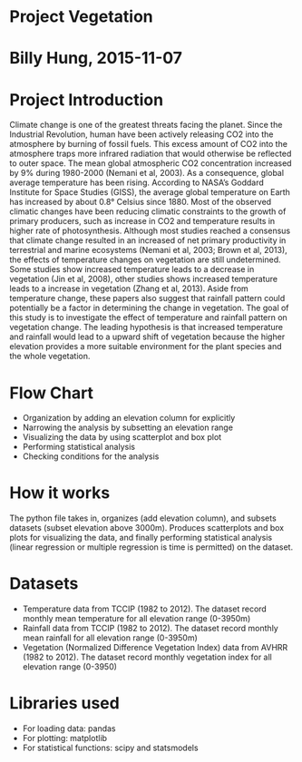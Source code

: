 # Project Vegetation
# Billy Hung, 2015-11-07

# Project Introduction
Climate change is one of the greatest threats facing the planet. Since the Industrial Revolution, human have been actively releasing CO2 into the atmosphere by burning of fossil fuels. This excess amount of CO2 into the atmosphere traps more infrared radiation that would otherwise be reflected to outer space. The mean global atmospheric CO2 concentration increased by 9% during 1980-2000 (Nemani et al, 2003). As a consequence, global average temperature has been rising. According to NASA’s Goddard Institute for Space Studies (GISS), the average global temperature on Earth has increased by about 0.8° Celsius since 1880. 
Most of the observed climatic changes have been reducing climatic constraints to the growth of primary producers, such as increase in CO2 and temperature results in higher rate of photosynthesis. Although most studies reached a consensus that climate change resulted in an increased of net primary productivity in terrestrial and marine ecosystems (Nemani et al, 2003; Brown et al, 2013), the effects of temperature changes on vegetation are still undetermined. Some studies show increased temperature leads to a decrease in vegetation (Jin et al, 2008), other studies shows increased temperature leads to a increase in vegetation (Zhang et al, 2013). Aside from temperature change, these papers also suggest that rainfall pattern could potentially be a factor in determining the change in vegetation. 
The goal of this study is to investigate the effect of temperature and rainfall pattern on vegetation change. The leading hypothesis is that increased temperature and rainfall would lead to a upward shift of vegetation because the higher elevation provides a more suitable environment for the plant species and the whole vegetation.

# Flow Chart
* Organization by adding an elevation column for explicitly 
* Narrowing the analysis by subsetting an elevation range
* Visualizing the data by using scatterplot and box plot 
* Performing statistical analysis
* Checking conditions for the analysis

# How it works
The python file takes in, organizes (add elevation column), and subsets datasets (subset elevation above 3000m). Produces scatterplots and box plots for visualizing the data, and finally performing statistical analysis (linear regression or multiple regression is time is permitted) on the dataset.



# Datasets
* Temperature data from TCCIP (1982 to 2012). The dataset record monthly mean temperature for all elevation range (0-3950m)
* Rainfall data from TCCIP (1982 to 2012). The dataset record monthly mean rainfall for all elevation range (0-3950m)
* Vegetation (Normalized Difference Vegetation Index) data from AVHRR (1982 to 2012). The dataset record monthly vegetation index for all elevation range (0-3950)

# Libraries used
* For loading data: pandas
* For plotting: matplotlib
* For statistical functions: scipy and statsmodels
